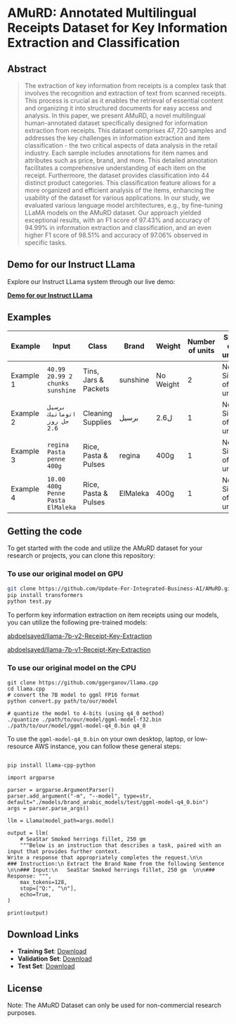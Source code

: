 # AMuRD: Annotated Multilingual Receipts Dataset for  Key Information Extraction and Classification 






## Abstract

> The extraction of key information from receipts is a complex task that involves the recognition and extraction of text from scanned receipts. This process is crucial as it enables the retrieval of essential content and organizing it into structured documents for easy access and analysis. In this paper, we present AMuRD, a novel multilingual human-annotated dataset specifically designed for information extraction from receipts. This dataset comprises $47,720$ samples and addresses the key challenges in information extraction and item classification - the two critical aspects of data analysis in the retail industry. Each sample includes annotations for item names and attributes such as price, brand, and more. This detailed annotation facilitates a comprehensive understanding of each item on the receipt. Furthermore, the dataset provides classification into $44$ distinct product categories. This classification feature allows for a more organized and efficient analysis of the items, enhancing the usability of the dataset for various applications. In our study, we evaluated various language model architectures, e.g., by fine-tuning LLaMA models on the AMuRD dataset. Our approach yielded exceptional results, with an F1 score of 97.43\% and accuracy of 94.99\% in information extraction and classification, and an even higher F1 score of 98.51\% and accuracy of 97.06\% observed in specific tasks.


## Demo for our Instruct LLama


Explore our Instruct LLama system through our live demo:

[**Demo for our Instruct LLama**](http://3.145.70.14:5003/)


## Examples

| Example | Input                                | Class                 | Brand        | Weight    | Number of units | Size of units  | Price   | T.Price | Pack   | Unit  |
| ------- | ------------------------------------ | ---------------------- | -------------| --------- | ---------------- | --------------- | ------- | ------- | ------ | ----- |
| Example 1| `40.99 20.99 2 chunks sunshine`    | Tins, Jars & Packets   | sunshine     | No Weight | 2                | No Size of units| 20.99   | 40.99   | علبة   | No Unit |
| Example 2| `برسيل اتوماتيك جل روز 2.6`      | Cleaning Supplies      | برسيل       | 2.6ل      | 1                | No Size of units| No Price| No T.Price | عبوة | ل     |
| Example 3| `regina Pasta penne 400g`           | Rice, Pasta & Pulses   | regina       | 400g      | 1                | No Size of units| No Price| No T.Price | كيس   | g     |
| Example 4| `10.00 400g Penne Pasta ElMaleka`   | Rice, Pasta & Pulses   | ElMaleka     | 400g      | 1                | No Size of units| 10      | 10      | كيس   | g     |


## Getting the code


To get started with the code and utilize the AMuRD dataset for your research or projects, you can clone this repository:

### To use our original model on GPU
```bash
git clone https://github.com/Update-For-Integrated-Business-AI/AMuRD.git
pip install transformers
python test.py
```
To perform key information extraction on item receipts using our models, you can utilize the following pre-trained models:

[abdoelsayed/llama-7b-v2-Receipt-Key-Extraction](https://huggingface.co/abdoelsayed/llama-7b-v2-Receipt-Key-Extraction)

[abdoelsayed/llama-7b-v1-Receipt-Key-Extraction](https://huggingface.co/abdoelsayed/llama-7b-v1-Receipt-Key-Extraction)

### To use our original model on the CPU
```
git clone https://github.com/ggerganov/llama.cpp
cd llama.cpp
# convert the 7B model to ggml FP16 format
python convert.py path/to/our/model

# quantize the model to 4-bits (using q4_0 method)
./quantize ./path/to/our/model/ggml-model-f32.bin ./path/to/our/model/ggml-model-q4_0.bin q4_0
```

To use the ```ggml-model-q4_0.bin``` on your own desktop, laptop, or low-resource AWS instance, you can follow these general steps:
```

pip install llama-cpp-python

import argparse

parser = argparse.ArgumentParser()
parser.add_argument("-m", "--model", type=str, default="./models/brand_arabic_models/test/ggml-model-q4_0.bin")
args = parser.parse_args()

llm = Llama(model_path=args.model)

output = llm(
    # SeaStar Smoked herrings fillet, 250 gm
    """Below is an instruction that describes a task, paired with an input that provides further context. 
Write a response that appropriately completes the request.\n\n
### Instruction:\n Extract the Brand Name from the following Sentence \n\n### Input:\n   SeaStar Smoked herrings fillet, 250 gm  \n\n### Response: """,
    max_tokens=128,
    stop=["Q:", "\n"],
    echo=True,
)

print(output)
```
## Download Links
- **Training Set**: [Download](https://drive.google.com/file/d/1DNdNBnN-i1z6mthrtO6JMtU3pADTNxut/view?usp=sharing)
- **Validation Set**: [Download](https://drive.google.com/file/d/1j8ybqbfMCKEghppfa88eoHAuEvtZ5-dO/view?usp=sharing)
- **Test Set**: [Download](https://drive.google.com/file/d/1l8iUlFnNehIIvkk_xEpB8NDidGX9EF5d/view?usp=sharing)

## License

Note: The AMuRD Dataset can only be used for non-commercial research purposes. 


